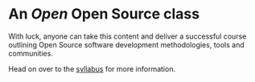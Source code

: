 # An *Open* Open Source class

With luck, anyone can take this content and deliver a successful course outlining Open Source software development methodologies, tools and communities.

Head on over to the [syllabus](syllabus.md) for more information.
